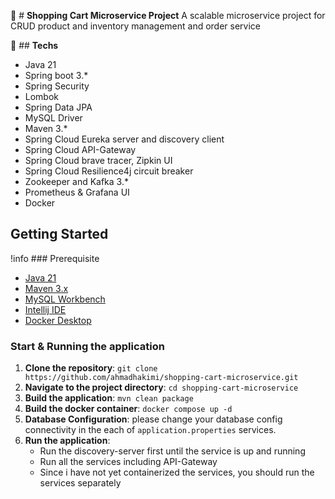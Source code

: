 🛒 # **Shopping Cart Microservice Project** 
A scalable microservice project for CRUD product and inventory management and order service

🤖 ## **Techs**
- Java 21
- Spring boot 3.*
- Spring Security
- Lombok
- Spring Data JPA
- MySQL Driver
- Maven 3.*
- Spring Cloud Eureka server and discovery client
- Spring Cloud API-Gateway
- Spring Cloud brave tracer, Zipkin UI
- Spring Cloud Resilience4j circuit breaker
- Zookeeper and Kafka 3.*
- Prometheus & Grafana UI
- Docker


## **Getting Started**

!info ### Prerequisite 
- [Java 21](https://www.oracle.com/my/java/technologies/downloads/)
- [Maven 3.x](https://maven.apache.org/download.cgi)
- [MySQL Workbench](https://dev.mysql.com/downloads/workbench/)
- [Intellij IDE](https://www.jetbrains.com/idea/download/?section=windows)
- [Docker Desktop](https://www.docker.com/products/docker-desktop/)

### Start & Running the application 

1. **Clone the repository**: `git clone https://github.com/ahmadhakimi/shopping-cart-microservice.git`
2. **Navigate to the project directory**: `cd shopping-cart-microservice`
3. **Build the application**: `mvn clean package`
4. **Build the docker container**: `docker compose up -d`
5. **Database Configuration**: please change your database config connectivity in the each of `application.properties` services.
6. **Run the application**:
   - Run the discovery-server first until the service is up and running
   - Run all the services including API-Gateway
   - Since i have not yet containerized the services, you should run the services separately

